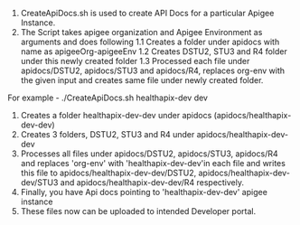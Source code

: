 1. CreateApiDocs.sh is used to create API Docs for a particular Apigee Instance.
2. The Script takes apigee organization and Apigee Environment as arguments and does following
1.1 Creates a folder under apidocs with name as apigeeOrg-apigeeEnv
1.2 Creates DSTU2, STU3 and R4 folder under this newly created folder
1.3 Processed each file under apidocs/DSTU2, apidocs/STU3 and apidocs/R4, replaces org-env with the given input and creates same file under newly created folder.

For example - ./CreateApiDocs.sh healthapix-dev dev
1. Creates a folder healthapix-dev-dev under apidocs (apidocs/healthapix-dev-dev)
2. Creates 3 folders, DSTU2, STU3 and R4 under apidocs/healthapix-dev-dev
3. Processes all files under apidocs/DSTU2, apidocs/STU3, apidocs/R4 and replaces 'org-env' with 'healthapix-dev-dev'in each file and writes this file to apidocs/healthapix-dev-dev/DSTU2, apidocs/healthapix-dev-dev/STU3 and apidocs/healthapix-dev-dev/R4 respectively.
4. Finally, you have Api docs pointing to 'healthapix-dev-dev' apigee instance
5. These files now can be uploaded to intended Developer portal.